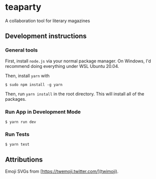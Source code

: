 # teaparty
A collaboration tool for literary magazines



## Development instructions

### General tools

First, install `node.js` via your normal package manager. On Windows, I'd recommend doing everything under WSL Ubuntu 20.04.

Then, install `yarn` with 
```
$ sudo npm install -g yarn
```

Then, run `yarn install` in the root directory. This will install all of the packages.

### Run App in Development Mode

``` 
$ yarn run dev
```

### Run Tests

```
$ yarn test
```


## Attributions

Emoji SVGs from [https://twemoji.twitter.com/](twimoji).